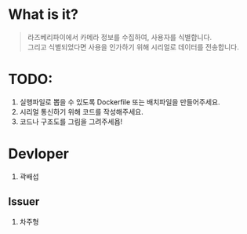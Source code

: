 # What is it?

> 라즈베리파이에서 카메라 정보를 수집하여, 사용자를 식별합니다.<br>
> 그리고 식별되었다면 사용을 인가하기 위해 시리얼로 데이터를 전송합니다.<br>

# TODO:

1. 실행파일로 뽑을 수 있도록 Dockerfile 또는 배치파일을 만들어주세요.
2. 시리얼 통신하기 위해 코드를 작성해주세요.
3. 코드나 구조도를 그림을 그려주세욥!

# Devloper
1. 곽배섭

## Issuer
1. 차주형
